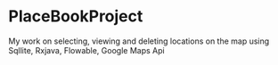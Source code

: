 # PlaceBookProject
My work on selecting, viewing and deleting locations on the map using Sqllite, Rxjava, Flowable, Google Maps Api
